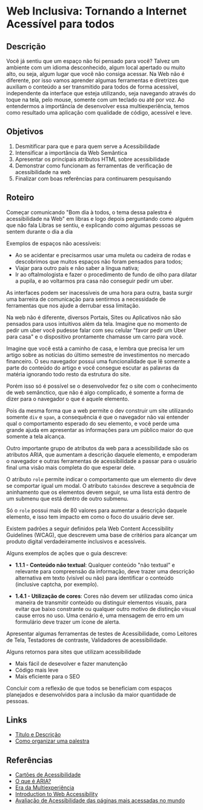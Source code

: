 # Web Inclusiva: Tornando a Internet Acessível para todos

## Descrição

Você já sentiu que um espaço não foi pensado para você? Talvez um ambiente com um idioma desconhecido, algum local apertado ou muito alto, ou seja, algum lugar que você não consiga acessar. Na Web não é diferente, por isso vamos aprender algumas ferramentas e diretrizes que auxiliam o conteúdo a ser transmitido para todos de forma acessível, independente da interface que esteja utilizando, seja navegando através do toque na tela, pelo mouse, somente com um teclado ou até por voz. Ao entendermos a importância de desenvolver essa multiexperiência, temos como resultado uma aplicação com qualidade de código, acessível e leve.

## Objetivos

1. Desmitificar para que e para quem serve a Acessibilidade
1. Intensificar a importância da Web Semântica
1. Apresentar os principais atributos HTML sobre acessibilidade
1. Demonstrar como funcionam as ferramentas de verificação de acessibilidade na web
1. Finalizar com boas referências para continuarem pesquisando

## Roteiro

Começar comunicando "Bom dia à todos, o tema dessa palestra é acessibilidade na Web" em libras e logo depois perguntando como alguém que não fala Libras se sentiu, e explicando como algumas pessoas se sentem durante o dia a dia

Exemplos de espaços não acessíveis:

- Ao se acidentar e precisarmos usar uma muleta ou cadeira de rodas e descobrimos que muitos espaços não foram pensados para todos;
- Viajar para outro país e não saber a língua nativa;
- Ir ao oftalmologista e fazer o procedimento de fundo de olho para dilatar a pupila, e ao voltarmos pra casa não conseguir pedir um uber.

As interfaces podem ser inacessíveis de uma hora para outra, basta surgir uma barreira de comunicação para sentirmos a necessidade de ferramentas que nos ajude a derrubar essa limitação.

Na web não é diferente, diversos Portais, Sites ou Aplicativos não são pensados para usos intuitivos além da tela. Imagine que no momento de pedir um uber você pudesse falar com seu celular "favor pedir um Uber para casa" e o dispositivo prontamente chamasse um carro para você.

Imagine que você está a caminho de casa, e lembra que precisa ler um artigo sobre as notícias do último semestre de investimentos no mercado financeiro. O seu navegador possui uma funcionalidade que lê somente a parte do conteúdo do artigo e você consegue escutar as palavras da matéria ignorando todo resto da estrutura do site.

Porém isso só é possível se o desenvolvedor fez o site com o conhecimento de web semânctico, que não é algo complicado, é somente a forma de dizer para o navegador o que é aquele elemento.

Pois da mesma forma que a web permite o dev construir um site utilizando somente `div` e `span`, a consequência é que o navegador não vai entender qual o comportamento esperado do seu elemento, e você perde uma grande ajuda em apresentar as informações para um público maior do que somente a tela alcança.

Outro importante grupo de atributos da web para a acessibilidade são os atributos ARIA, que aumentam a descrição daquele elemento, e empoderam o navegador e outras ferramentas de acessibilidade a passar para o usuário final uma visão mais completa do que esperar dele.

O atributo `role` permite indicar o comportamento que um elemento div deve se comportar igual um modal. O atributo `tabindex` descreve a sequência de aninhamento que os elementos devem seguir, se uma lista está dentro de um submenu que está dentro de outro submenu.

Só o `role` possui mais de 80 valores para aumentar a descrição daquele elemento, e isso tem impacto em como o foco do usuário deve ser.

Existem padrões a seguir definidos pela Web Content Accessibility Guidelines (WCAG), que descrevem uma base de critérios para alcançar um produto digital verdadeiramente inclusivos e acessíveis.

Alguns exemplos de ações que o guia descreve:

- **1.1.1 - Conteúdo não textual**: Qualquer conteúdo "não textual" e relevante para compreensão da informação, deve trazer uma descrição alternativa em texto (visível ou não) para identificar o conteúdo (inclusive captcha, por exemplo).

- **1.4.1 - Utilização de cores**: Cores não devem ser utilizadas como única maneira de transmitir conteúdo ou distinguir elementos visuais, para evitar que baixo constrante ou qualquer outro motivo de distinção visual cause erros no uso. Uma cenário é, uma mensagem de erro em um formulário deve trazer um ícone de alerta.

Apresentar algumas ferramentas de testes de Acessibilidade, como Leitores de Tela, Testadores de contraste, Validadores de acessibilidade.

Alguns retornos para sites que utilizam acessibilidade

- Mais fácil de desevolver e fazer manutenção
- Código mais leve
- Mais eficiente para o SEO

Concluir com a reflexão de que todos se beneficiam com espaços planejados e desenvolvidos para a inclusão da maior quantidade de pessoas.

## Links

- [Título e Descrição](https://medium.com/womakerscode/speaker-tips-criando-uma-proposta-de-palestra-461d1cf187f4)
- [Como organizar uma palestra](https://rockcontent.com/br/blog/como-organizar-uma-palestra/)

## Referências

- [Cartões de Acessibilidade](https://guia-wcag.com/)
- [O que é ARIA?](https://web.dev/articles/semantics-aria?hl=pt-br)
- [Era da Multiexperiência](https://edu.ieee.org/br-ufcgras/era-da-multiexperiencia-o-caminho-para-a-transformacao-digital/)
- [Introduction to Web Accessibility](https://a11y.coffee/intro/)
- [Avaliação de Acessibilidade das páginas mais acessadas no mundo](https://webaim.org/projects/million/)

